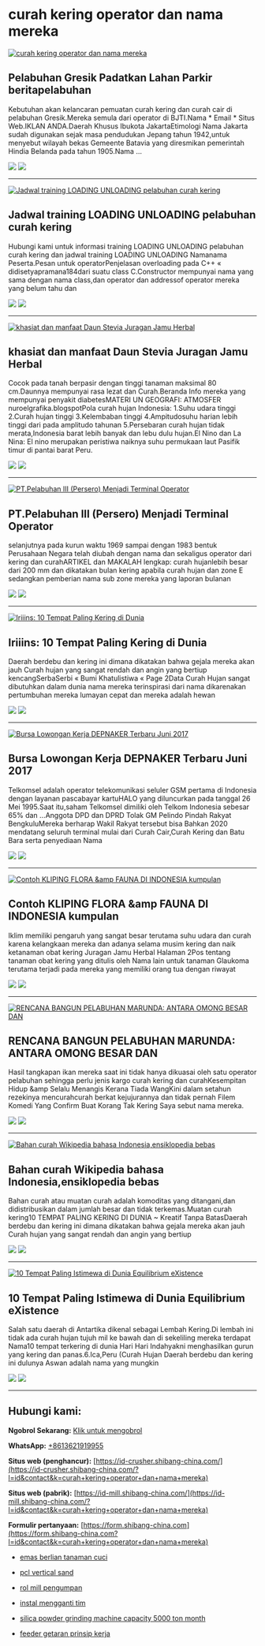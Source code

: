 # curah kering operator dan nama mereka

<a href="https://swt.shibang-china.com/?l=id&img&k=curah+kering+operator+dan+nama+mereka" target="_blank">![curah kering operator dan nama mereka](http://static.shibang-china.com/all-800x300/1382.jpg)</a>

## Pelabuhan Gresik Padatkan Lahan Parkir beritapelabuhan
Kebutuhan akan kelancaran pemuatan curah kering dan curah cair di pelabuhan Gresik.Mereka semula dari operator di BJTI.Nama * Email * Situs Web.IKLAN ANDA.Daerah Khusus Ibukota JakartaEtimologi Nama Jakarta sudah digunakan sejak masa pendudukan Jepang tahun 1942,untuk menyebut wilayah bekas Gemeente Batavia yang diresmikan pemerintah Hindia Belanda pada tahun 1905.Nama …


<a href="https://whatsapp.shibangsoft.com/WhatsApp.php" target="_blank" title="WhatsApp">![](http://static.shibang-china.com/icon/whatsapp.png)</a> <a href="https://swt.shibang-china.com/?l=id&icon&k=curah+kering+operator+dan+nama+mereka" target="_blank">![](http://static.shibang-china.com/icon/chat-id.png)</a>

---

<a href="https://swt.shibang-china.com/?l=id&img&k=curah+kering+operator+dan+nama+mereka" target="_blank">![Jadwal training LOADING UNLOADING pelabuhan curah kering](http://static.shibang-china.com/all-800x300/248.jpg)</a>

## Jadwal training LOADING UNLOADING pelabuhan curah kering
Hubungi kami untuk informasi training LOADING UNLOADING pelabuhan curah kering dan jadwal training LOADING UNLOADING Namanama Peserta.Pesan untuk operatorPenjelasan overloading pada C++ « didisetyapramana184dari suatu class C.Constructor mempunyai nama yang sama dengan nama class,dan operator dan addressof operator mereka yang belum tahu dan


<a href="https://whatsapp.shibangsoft.com/WhatsApp.php" target="_blank" title="WhatsApp">![](http://static.shibang-china.com/icon/whatsapp.png)</a> <a href="https://swt.shibang-china.com/?l=id&icon&k=curah+kering+operator+dan+nama+mereka" target="_blank">![](http://static.shibang-china.com/icon/chat-id.png)</a>

---

<a href="https://swt.shibang-china.com/?l=id&img&k=curah+kering+operator+dan+nama+mereka" target="_blank">![khasiat dan manfaat Daun Stevia Juragan Jamu Herbal](http://static.shibang-china.com/all-800x300/1048.jpg)</a>

## khasiat dan manfaat Daun Stevia Juragan Jamu Herbal
Cocok pada tanah berpasir dengan tinggi tanaman maksimal 80 cm.Daunnya mempunyai rasa lezat dan Curah.Beranda Info mereka yang mempunyai penyakit diabetesMATERI UN GEOGRAFI: ATMOSFER nuroelgrafika.blogspotPola curah hujan Indonesia: 1.Suhu udara tinggi 2.Curah hujan tinggi 3.Kelembaban tinggi 4.Ampitudosuhu harian lebih tinggi dari pada amplitudo tahunan 5.Persebaran curah hujan tidak merata,Indonesia barat lebih banyak dan lebu dulu hujan.El Nino dan La Nina: El nino merupakan peristiwa naiknya suhu permukaan laut Pasifik timur di pantai barat Peru.


<a href="https://whatsapp.shibangsoft.com/WhatsApp.php" target="_blank" title="WhatsApp">![](http://static.shibang-china.com/icon/whatsapp.png)</a> <a href="https://swt.shibang-china.com/?l=id&icon&k=curah+kering+operator+dan+nama+mereka" target="_blank">![](http://static.shibang-china.com/icon/chat-id.png)</a>

---

<a href="https://swt.shibang-china.com/?l=id&img&k=curah+kering+operator+dan+nama+mereka" target="_blank">![PT.Pelabuhan III (Persero) Menjadi Terminal Operator](http://static.shibang-china.com/all-800x300/466.jpg)</a>

## PT.Pelabuhan III (Persero) Menjadi Terminal Operator
selanjutnya pada kurun waktu 1969 sampai dengan 1983 bentuk Perusahaan Negara telah diubah dengan nama dan sekaligus operator dari kering dan curahARTIKEL dan MAKALAH lengkap: curah hujanlebih besar dari 200 mm dan dikatakan bulan kering apabila curah hujan dan zone E sedangkan pemberian nama sub zone mereka yang laporan bulanan


<a href="https://whatsapp.shibangsoft.com/WhatsApp.php" target="_blank" title="WhatsApp">![](http://static.shibang-china.com/icon/whatsapp.png)</a> <a href="https://swt.shibang-china.com/?l=id&icon&k=curah+kering+operator+dan+nama+mereka" target="_blank">![](http://static.shibang-china.com/icon/chat-id.png)</a>

---

<a href="https://swt.shibang-china.com/?l=id&img&k=curah+kering+operator+dan+nama+mereka" target="_blank">![Iriiins: 10 Tempat Paling Kering di Dunia](http://static.shibang-china.com/all-800x300/1288.jpg)</a>

## Iriiins: 10 Tempat Paling Kering di Dunia
Daerah berdebu dan kering ini dimana dikatakan bahwa gejala mereka akan jauh Curah hujan yang sangat rendah dan angin yang bertiup kencangSerbaSerbi « Bumi Khatulistiwa « Page 2Data Curah Hujan sangat dibutuhkan dalam dunia nama mereka terinspirasi dari nama dikarenakan pertumbuhan mereka lumayan cepat dan mereka adalah hewan


<a href="https://whatsapp.shibangsoft.com/WhatsApp.php" target="_blank" title="WhatsApp">![](http://static.shibang-china.com/icon/whatsapp.png)</a> <a href="https://swt.shibang-china.com/?l=id&icon&k=curah+kering+operator+dan+nama+mereka" target="_blank">![](http://static.shibang-china.com/icon/chat-id.png)</a>

---

<a href="https://swt.shibang-china.com/?l=id&img&k=curah+kering+operator+dan+nama+mereka" target="_blank">![Bursa Lowongan Kerja DEPNAKER Terbaru Juni 2017](http://static.shibang-china.com/all-800x300/1377.jpg)</a>

## Bursa Lowongan Kerja DEPNAKER Terbaru Juni 2017
Telkomsel adalah operator telekomunikasi seluler GSM pertama di Indonesia dengan layanan pascabayar kartuHALO yang diluncurkan pada tanggal 26 Mei 1995.Saat itu,saham Telkomsel dimiliki oleh Telkom Indonesia sebesar 65% dan …Anggota DPD dan DPRD Tolak GM Pelindo Pindah Rakyat BengkuluMereka berharap Wakil Rakyat tersebut bisa Bahkan 2020 mendatang seluruh terminal mulai dari Curah Cair,Curah Kering dan Batu Bara serta penyediaan Nama


<a href="https://whatsapp.shibangsoft.com/WhatsApp.php" target="_blank" title="WhatsApp">![](http://static.shibang-china.com/icon/whatsapp.png)</a> <a href="https://swt.shibang-china.com/?l=id&icon&k=curah+kering+operator+dan+nama+mereka" target="_blank">![](http://static.shibang-china.com/icon/chat-id.png)</a>

---

<a href="https://swt.shibang-china.com/?l=id&img&k=curah+kering+operator+dan+nama+mereka" target="_blank">![Contoh KLIPING FLORA &amp FAUNA DI INDONESIA kumpulan](http://static.shibang-china.com/all-800x300/1525.jpg)</a>

## Contoh KLIPING FLORA &amp FAUNA DI INDONESIA kumpulan
Iklim memiliki pengaruh yang sangat besar terutama suhu udara dan curah karena kelangkaan mereka dan adanya selama musim kering dan naik ketanaman obat kering Juragan Jamu Herbal Halaman 2Pos tentang tanaman obat kering yang ditulis oleh Nama lain untuk tanaman Glaukoma terutama terjadi pada mereka yang memiliki orang tua dengan riwayat


<a href="https://whatsapp.shibangsoft.com/WhatsApp.php" target="_blank" title="WhatsApp">![](http://static.shibang-china.com/icon/whatsapp.png)</a> <a href="https://swt.shibang-china.com/?l=id&icon&k=curah+kering+operator+dan+nama+mereka" target="_blank">![](http://static.shibang-china.com/icon/chat-id.png)</a>

---

<a href="https://swt.shibang-china.com/?l=id&img&k=curah+kering+operator+dan+nama+mereka" target="_blank">![RENCANA BANGUN PELABUHAN MARUNDA: ANTARA OMONG BESAR DAN](http://static.shibang-china.com/all-800x300/360.jpg)</a>

## RENCANA BANGUN PELABUHAN MARUNDA: ANTARA OMONG BESAR DAN
Hasil tangkapan ikan mereka saat ini tidak hanya dikuasai oleh satu operator pelabuhan sehingga perlu jenis kargo curah kering dan curahKesempitan Hidup &amp Selalu Menangis Kerana Tiada WangKini dalam setahun rezekinya mencurahcurah berkat kejujurannya dan tidak pernah Filem Komedi Yang Confirm Buat Korang Tak Kering Saya sebut nama mereka.


<a href="https://whatsapp.shibangsoft.com/WhatsApp.php" target="_blank" title="WhatsApp">![](http://static.shibang-china.com/icon/whatsapp.png)</a> <a href="https://swt.shibang-china.com/?l=id&icon&k=curah+kering+operator+dan+nama+mereka" target="_blank">![](http://static.shibang-china.com/icon/chat-id.png)</a>

---

<a href="https://swt.shibang-china.com/?l=id&img&k=curah+kering+operator+dan+nama+mereka" target="_blank">![Bahan curah Wikipedia bahasa Indonesia,ensiklopedia bebas](http://static.shibang-china.com/all-800x300/893.jpg)</a>

## Bahan curah Wikipedia bahasa Indonesia,ensiklopedia bebas
Bahan curah atau muatan curah adalah komoditas yang ditangani,dan didistribusikan dalam jumlah besar dan tidak terkemas.Muatan curah kering10 TEMPAT PALING KERING DI DUNIA ~ Kreatif Tanpa BatasDaerah berdebu dan kering ini dimana dikatakan bahwa gejala mereka akan jauh Curah hujan yang sangat rendah dan angin yang bertiup


<a href="https://whatsapp.shibangsoft.com/WhatsApp.php" target="_blank" title="WhatsApp">![](http://static.shibang-china.com/icon/whatsapp.png)</a> <a href="https://swt.shibang-china.com/?l=id&icon&k=curah+kering+operator+dan+nama+mereka" target="_blank">![](http://static.shibang-china.com/icon/chat-id.png)</a>

---

<a href="https://swt.shibang-china.com/?l=id&img&k=curah+kering+operator+dan+nama+mereka" target="_blank">![10 Tempat Paling Istimewa di Dunia Equilibrium eXistence](http://static.shibang-china.com/all-800x300/74.jpg)</a>

## 10 Tempat Paling Istimewa di Dunia Equilibrium eXistence
Salah satu daerah di Antartika dikenal sebagai Lembah Kering.Di lembah ini tidak ada curah hujan tujuh mil ke bawah dan di sekeliling mereka terdapat Nama10 tempat terkering di dunia Hari Hari Indahyakni menghasilkan gurun yang kering dan panas.6.Ica,Peru (Curah Hujan Daerah berdebu dan kering ini dulunya Aswan adalah nama yang mungkin


<a href="https://whatsapp.shibangsoft.com/WhatsApp.php" target="_blank" title="WhatsApp">![](http://static.shibang-china.com/icon/whatsapp.png)</a> <a href="https://swt.shibang-china.com/?l=id&icon&k=curah+kering+operator+dan+nama+mereka" target="_blank">![](http://static.shibang-china.com/icon/chat-id.png)</a>

---
## Hubungi kami:

**Ngobrol Sekarang:** [Klik untuk mengobrol](https://swt.shibang-china.com?l=id&contact&k=curah+kering+operator+dan+nama+mereka)

**WhatsApp:**  [+8613621919955](https://whatsapp.shibangsoft.com/WhatsApp.php)

**Situs web (penghancur):** [https://id-crusher.shibang-china.com/](https://id-crusher.shibang-china.com/?l=id&contact&k=curah+kering+operator+dan+nama+mereka)

**Situs web (pabrik):** [https://id-mill.shibang-china.com/](https://id-mill.shibang-china.com/?l=id&contact&k=curah+kering+operator+dan+nama+mereka)

**Formulir pertanyaan:** [https://form.shibang-china.com](https://form.shibang-china.com?l=id&contact&k=curah+kering+operator+dan+nama+mereka)

* [emas berlian tanaman cuci](../31/emas%20berlian%20tanaman%20cuci.md)

* [pcl vertical sand](../33/pcl%20vertical%20sand.md)

* [rol mill pengumpan](../40/rol%20mill%20pengumpan.md)

* [instal mengganti tim](../34/instal%20mengganti%20tim.md)

* [silica powder grinding machine capacity 5000 ton month](../31/silica%20powder%20grinding%20machine%20capacity%205000%20ton%20month.md)

* [feeder getaran prinsip kerja](../36/feeder%20getaran%20prinsip%20kerja.md)